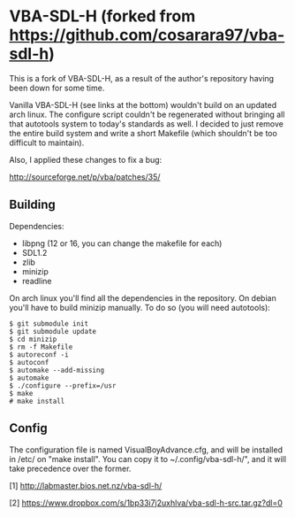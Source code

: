 VBA-SDL-H (forked from https://github.com/cosarara97/vba-sdl-h)
=========

This is a fork of VBA-SDL-H, as a result of the author's repository having
been down for some time.

Vanilla VBA-SDL-H (see links at the bottom) wouldn't build on an updated arch
linux. The configure script couldn't be regenerated without bringing all that
autotools system to today's standards as well. I decided to just remove
the entire build system and write a short Makefile (which shouldn't be
too difficult to maintain).

Also, I applied these changes to fix a bug:

http://sourceforge.net/p/vba/patches/35/


Building
--------

Dependencies:

* libpng (12 or 16, you can change the makefile for each)
* SDL1.2
* zlib
* minizip
* readline

On arch linux you'll find all the dependencies in the repository.
On debian you'll have to build minizip manually. To do so (you will need
autotools):

    $ git submodule init
    $ git submodule update
    $ cd minizip
    $ rm -f Makefile
    $ autoreconf -i
    $ autoconf
    $ automake --add-missing
    $ automake
    $ ./configure --prefix=/usr
    $ make
    # make install

Config
------

The configuration file is named VisualBoyAdvance.cfg, and will be installed
in /etc/ on "make install". You can copy it to ~/.config/vba-sdl-h/", and
it will take precedence over the former.

[1] http://labmaster.bios.net.nz/vba-sdl-h/

[2] https://www.dropbox.com/s/1bp33i7j2uxhlva/vba-sdl-h-src.tar.gz?dl=0
